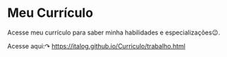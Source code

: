 # Meu Currículo
Acesse meu currículo para saber minha habilidades e especializações😉.

Acesse aqui:↷
https://italog.github.io/Curriculo/trabalho.html
